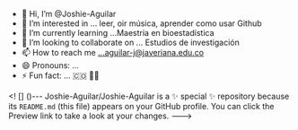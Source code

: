 - 👋 Hi, I’m @Joshie-Aguilar
- 👀 I’m interested in ... leer, oir música, aprender  como usar Github 
- 🌱 I’m currently learning ...Maestria en bioestadística
- 💞️ I’m looking to collaborate on ... Estudios de investigación 
- 📫 How to reach me ...aguilar-j@javeriana.edu.co
- 😄 Pronouns: ... 
- ⚡ Fun fact: ...
🇨🇴
👩‍🦱

<! [] ()---
Joshie-Aguilar/Joshie-Aguilar is a ✨ special ✨ repository because its `README.md` (this file) appears on your GitHub profile.
You can click the Preview link to take a look at your changes.
--->
